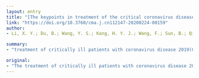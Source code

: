 ```yaml
---
layout: entry
title: "[The keypoints in treatment of the critical coronavirus disease 2019 patient(2)]"
link: "https://doi.org/10.3760/cma.j.cn112147-20200224-00159"
author:
- Li, X. Y.; Du, B.; Wang, Y. S.; Kang, H. Y. J.; Wang, F.; Sun, B.; Qiu, H. B.; Tong, Z. H.

summary:
- "treatment of critically ill patients with coronavirus disease 2019(COVID-19) faces compelling challenges. Vasoconstrictor drugs should be used rationally and alerting of complications is of the same importance. Risk of venous thromboembolism (VTE) needs to be assessed, and effective prevention should be carried out for high-risk patients. A comprehensive analysis of disease state should be taken into interpretation of abnormally elevated D-Dimer."

original:
- "The treatment of critically ill patients with coronavirus disease 2019(COVID-19) faces compelling challenges. In this issue, we'd like to share our first-line treatment experience in treating COVID-19. Hemodynamics need be closely monitored and different types of shock should be distinguished. Vasoconstrictor drugs should be used rationally and alerting of complications is of the same importance. The risk of venous thromboembolism (VTE) needs to be assessed, and effective prevention should be carried out for high-risk patients. It is necessary to consider the possibility of pulmonary thromboembolism (PTE) in patients with sudden onset of oxygenation deterioration, respiratory distress, reduced blood pressure. However, comprehensive analysis of disease state should be taken into the interpretation of abnormally elevated D-Dimer. Nutritional support is the basis of treatment. It's important to establish individual therapy regimens and to evaluate, monitor and adjust dynamically. Under the current epidemic situation, convalescent plasma can only be used empirically, indications need to be strictly screened, the blood transfusion process should be closely monitored and the curative effect should be dynamically evaluated."
---
```



